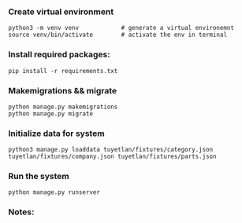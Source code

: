 ### Create virtual environment
    python3 -m venv venv            # generate a virtual environemnt
    source venv/bin/activate        # activate the env in terminal

### Install required packages:
    pip install -r requirements.txt

### Makemigrations && migrate
    python manage.py makemigrations
    python manage.py migrate

### Initialize data for system
    python3 manage.py loaddata tuyetlan/fixtures/category.json tuyetlan/fixtures/company.json tuyetlan/fixtures/parts.json

### Run the system
    python manage.py runserver

### Notes:

